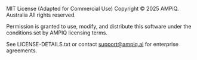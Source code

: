 MIT License (Adapted for Commercial Use)
Copyright © 2025 AMPiQ. Australia All rights reserved.

Permission is granted to use, modify, and distribute this software under the conditions set by AMPIQ licensing terms.

See LICENSE-DETAILS.txt or contact support@ampiq.ai for enterprise agreements.
